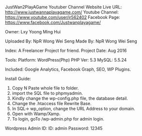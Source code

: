 JustWan2PlayAGame Youtuber Channel Website
Live URL: http://www.justwannaplayagame.com/
Youtube Channel: https://www.youtube.com/user/jr562402
Facebook Page: https://www.facebook.com/Justwanplayagame/

Owner: Lxy Yoong Ming Hui


Uploaded By: NpR Wong Wei Seng
Made By: NpR Wong Wei Seng 


Index:
A Freelancer Project for friend.
Project Date: Aug 2016


Tools:
Platform: WordPress(Php)
PHP Ver: 5.3
MySQL: 5.5.24

Included: Google Analytics, Facebook Graph, SEO, WP Plugins.


Install Guide:
1) Copy N Paste whole file to folder.
2) import the SQL file to phpmyadmin.
3) Kindly change the wp-config.php file, the database detail.
4) Change the .htaccess file Rewrite Base.
5) In SQL-> wp_option, change the URL Address to your domain.
6) Open with Wamp/Xamp.
7) To login, goTo /wp-admin.php for admin login.

Wordpress Admin ID:
ID: admin
Password: 12345
